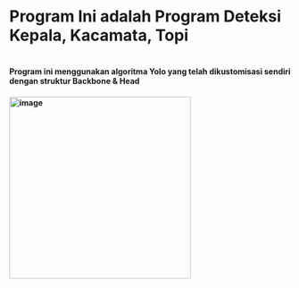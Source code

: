<h1>Program Ini adalah Program Deteksi Kepala, Kacamata, Topi<h1>
<h4>Program ini menggunakan algoritma Yolo yang telah dikustomisasi sendiri dengan struktur Backbone & Head<h4>


<img width="325" alt="image" src="https://github.com/user-attachments/assets/92bd6157-2732-42e2-be59-46b512d378ce" />
